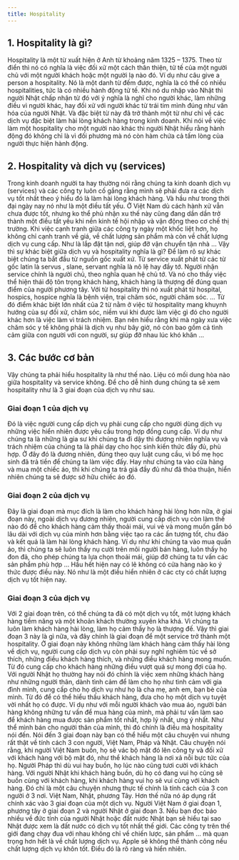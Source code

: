 ```yaml
---
title: Hospitality
---
```

## 1. Hospitality là gì?
Hospitality là một từ xuất hiện ở Anh từ khoảng năm 1325 – 1375. Theo từ điển thì nó có nghĩa là việc đối xử một cách thân thiện, tử tế của một người chủ với một người khách hoặc một người lạ nào đó. Ví dụ như câu give a person a hospitality. Nó là một danh từ đếm được, nghĩa là có thể có nhiều hospitalities, tức là có nhiều hành động tử tế. Khi nó du nhập vào Nhật thì người Nhật chấp nhận từ đó với ý nghĩa là nghĩ cho người khác, làm những điều vì người khác, hay đối xử với người khác từ trái tim mình đúng như văn hóa của người Nhật. Và đặc biệt từ này đã trở thành một từ như chỉ về các dịch vụ đặc biệt làm hài lòng khách hàng trong kinh doanh. Khi nói về việc làm một hospitality cho một người nào khác thì người Nhật hiểu rằng hành động đó không chỉ là vì đối phương mà nó còn hàm chứa cả tấm lòng của người thực hiện hành động.


## 2. Hospitality và dịch vụ (services)
Trong kinh doanh người ta hay thường nói rằng chúng ta kinh doanh dịch vụ (services) và các công ty luôn cố gắng rằng mình sẽ phải đưa ra các dịch vụ tốt nhất theo ý hiểu đó là làm hài lòng khách hàng. Và hầu như trong thời đại ngày nay nó như là một điều tất yếu. Ở Việt Nam dù cách hành xử vẫn chưa được tốt, nhưng ko thể phủ nhận xu thế này cũng đang dần dần trở thành một điều tất yếu khi nền kinh tế hội nhập và vận động theo cơ chế thị trường. Khi việc cạnh tranh giữa các công ty ngày một khốc liệt hơn, họ không chỉ cạnh tranh về giá, về chất lượng sản phẩm mà còn về chất lượng dịch vụ cung cấp. Như là lắp đặt tận nơi, giúp đỡ vận chuyển tận nhà …
Vậy thì sự khác biệt giữa dịch vụ và hospitality nghĩa là gì? Để làm rõ sự khác biệt chúng ta bắt đầu từ nguồn gốc xuất xứ. Từ service xuất phát từ các từ gốc latin là servus , slane, servant nghĩa là nô lệ hay đầy tớ. Người nhận service chính là người chủ, theo nghĩa quan hệ chủ tớ. Và nó cho thấy việc thể hiện thái độ tôn trọng khách hàng, khách hàng là thượng đế đúng quan điểm của người phương tây. Với từ hospitality thì nó xuất phát từ hospital, hospics, hospice nghĩa là bệnh viện, trại chăm sóc, người chăm sóc. … Từ đó điểm khác biệt lớn nhất của 2 từ nằm ở việc từ hospitality mang khuynh hướng của sự đối xử, chăm sóc, niềm vui khi được làm việc gì đó cho người khác hơn là việc làm vì trách nhiệm. Bạn nên hiểu rằng khi mà ngày xưa việc chăm sóc y tế không phải là dịch vụ như bây giờ, nó còn bao gồm cả tình cảm giữa con người với con người, sự giúp đỡ nhau lúc khó khăn …
## 3. Các bước cơ bản
Vậy chúng ta phải hiểu hospitality là như thế nào. Liệu có mối dung hòa nào giữa hospitality và service không. Để cho dễ hình dung chúng ta sẽ xem hospitality như là 3 giai đoạn của dịch vụ như sau.
### Giai đoạn 1 của dịch vụ
Đó là việc người cung cấp dịch vụ phải cung cấp cho người dùng dịch vụ những việc hiển nhiên được yêu cầu trong hợp đồng cung cấp. Ví dụ như chúng ta là những là gia sư khi chúng ta đi dậy thì đương nhiên nghĩa vụ và trách nhiệm của chúng ta là phải dạy cho học sinh kiến thức đầy đủ, phù hợp. Ở đây đó là đương nhiên, đúng theo quy luật cung cầu, vì bố mẹ học sinh đã trả tiền để chúng ta làm việc đấy. Hay như chúng ta vào cửa hàng và mua một chiếc áo, thì khi chúng ta trả giá đầy đủ như đã thỏa thuận, hiển nhiên chúng ta sẽ được sở hữu chiếc áo đó.
### Giai đoạn 2 của dịch vụ
Đây là giai đoạn mà mục đích là làm cho khách hàng hài lòng hơn nữa, ở giai đoạn này, ngoài dịch vụ đương nhiên, người cung cấp dịch vụ còn làm thế nào đó để cho khách hàng cảm thấy thoải mái, vui vẻ và mong muốn gắn bó lâu dài với dịch vụ của mình hơn bằng việc tạo ra các ấn tượng tốt, chu đáo và kết quả là làm hài lòng khách hàng. Ví dụ như khi chúng ta vào mua quần áo, thì chúng ta sẽ luôn thấy nụ cười trên môi người bán hàng, luôn thấy họ đon đả, cho phép chúng ta lựa chọn thoải mái, giúp đỡ chúng ta tư vấn các sản phẩm phù hợp … Hầu hết hiện nay có lẽ không có cửa hàng nào ko ý thức được điều này. Nó như là một điều hiển nhiên ở các cty có chất lượng dịch vụ tốt hiện nay.
### Giai đoạn 3 của dịch vụ
Với 2 giai đoạn trên, có thể chúng ta đã có một dịch vụ tốt, một lượng khách hàng tiềm năng và một khoản khách thường xuyên kha khá. Vì chúng ta luôn làm khách hàng hài lòng, làm họ cảm thấy họ là thượng đế. Vậy thì giai đoạn 3 này là gì nữa, và đây chính là giai đoạn để một service trở thành một hospitality. Ở giai đoạn này không những làm khách hàng cảm thấy hài lòng về dịch vụ, người cung cấp dịch vụ còn phải suy nghĩ nghiêm túc về sở thích, những điều khách hàng thích, và những điều khách hàng mong muốn. Từ đó cung cấp cho khách hàng những điều vượt quá sự mong đợi của họ. Với người Nhật họ thường hay nói đó chính là việc xem những khách hàng như những người thân, dành tình cảm để làm cho họ như tình cảm với gia đình mình, cung cấp cho họ dịch vụ như họ là cha mẹ, anh em, bạn bè của mình. Từ đó để có thể hiểu thấu khách hàng, đưa cho họ một dịch vụ tuyệt vời nhất họ có được. Ví dụ như với mỗi người khách vào mua áo, người bán hàng không những tư vấn để mua hàng của mình, mà phải tư vấn làm sao để khách hàng mua được sản phẩm tốt nhất, hợp lý nhất, ưng ý nhất. Như thể mình bán cho người thân của mình, thì đó chính là điều mà hospitality nói đến.
Nói đến 3 giai đoạn này bạn có thể hiểu một câu chuyện vui nhưng rất thật về tính cách 3 con người, Việt Nam, Pháp và Nhật. Câu chuyện nói rằng, khi người Việt Nam buồn, họ sẽ vác bộ mặt đó lên công ty và đối xử với khách hàng với bộ mặt đó, như thể khách hàng là nơi xả nỗi bực tức của họ. Người Pháp thì dù vui hay buồn, họ lúc nào cũng tươi cười với khách hàng. Với người Nhật khi khách hàng buồn, dù họ có đang vui họ cũng sẽ buồn cùng với khách hàng, khi khách hàng vui họ sẽ vui cùng với khách hàng. Đó chỉ là một câu chuyện nhưng thực tế chính là tính cách của 3 con người ở 3 nơi. Việt Nam, Nhật, phương Tây. Hơn thế nữa nó áp dụng rất chính xác vào 3 giai đoạn của một dịch vụ. Người Việt Nam ở giai đoạn 1, phương tây ở giai đoạn 2 và người Nhật ở giai đoạn 3. Nếu bạn đọc báo nhiều về đức tính của người Nhật hoặc đất nước Nhật bạn sẽ hiểu tại sao Nhật được xem là đất nước có dịch vụ tốt nhất thế giới.
Các công ty trên thế giới đang chạy đua với nhau không chỉ về chiến lược, sản phẩm … mà quan trọng hơn hết là về chất lượng dịch vụ. Apple sẽ không thể thành công nếu chất lượng dịch vụ khôn tốt. Điều đó là rõ ràng và hiển nhiên.
